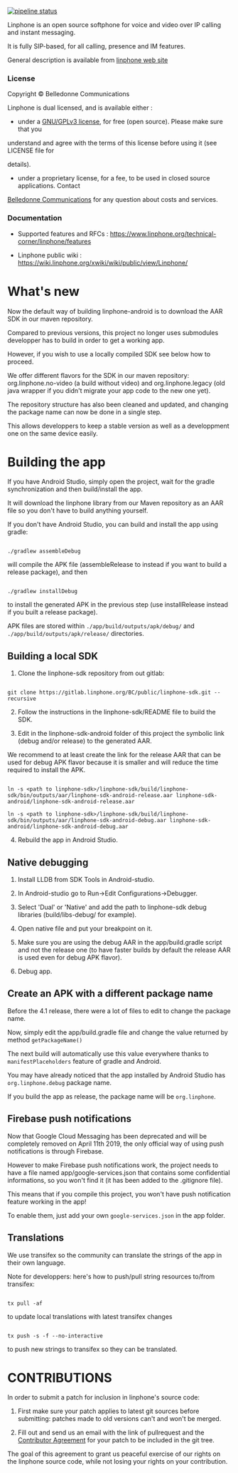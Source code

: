 
[![pipeline status](https://gitlab.linphone.org/BC/public/linphone-android/badges/master/pipeline.svg)](https://gitlab.linphone.org/BC/public/linphone-android/commits/master)


Linphone is an open source softphone for voice and video over IP calling and instant messaging.

It is fully SIP-based, for all calling, presence and IM features.

General description is available from [linphone web site](https://www.linphone.org/technical-corner/linphone)

### License

Copyright © Belledonne Communications

Linphone is dual licensed, and is available either :

 - under a [GNU/GPLv3 license](https://www.gnu.org/licenses/gpl-3.0.en.html), for free (open source). Please make sure that you

understand and agree with the terms of this license before using it (see LICENSE file for

details).

 - under a proprietary license, for a fee, to be used in closed source applications. Contact

[Belledonne Communications](https://www.linphone.org/contact) for any question about costs and services.

### Documentation

- Supported features and RFCs : https://www.linphone.org/technical-corner/linphone/features

- Linphone public wiki : https://wiki.linphone.org/xwiki/wiki/public/view/Linphone/

  

# What's new

  

Now the default way of building linphone-android is to download the AAR SDK in our maven repository.

Compared to previous versions, this project no longer uses submodules developper has to build in order to get a working app.

However, if you wish to use a locally compiled SDK see below how to proceed.

  

We offer different flavors for the SDK in our maven repository: org.linphone.no-video (a build without video) and org.linphone.legacy (old java wrapper if you didn't migrate your app code to the new one yet).

  

The repository structure has also been cleaned and updated, and changing the package name can now be done in a single step.

This allows developpers to keep a stable version as well as a developpment one on the same device easily.

  

# Building the app

  

If you have Android Studio, simply open the project, wait for the gradle synchronization and then build/install the app.

It will download the linphone library from our Maven repository as an AAR file so you don't have to build anything yourself.

  

If you don't have Android Studio, you can build and install the app using gradle:

```

./gradlew assembleDebug

```

will compile the APK file (assembleRelease to instead if you want to build a release package), and then

```

./gradlew installDebug

```

to install the generated APK in the previous step (use installRelease instead if you built a release package).

  

APK files are stored within ```./app/build/outputs/apk/debug/``` and ```./app/build/outputs/apk/release/``` directories.

  

## Building a local SDK

  

1. Clone the linphone-sdk repository from out gitlab:

```

git clone https://gitlab.linphone.org/BC/public/linphone-sdk.git --recursive

```

  

2. Follow the instructions in the linphone-sdk/README file to build the SDK.

  

3. Edit in the linphone-sdk-android folder of this project the symbolic link (debug and/or release) to the generated AAR.

We recommend to at least create the link for the release AAR that can be used for debug APK flavor because it is smaller and will reduce the time required to install the APK.

```

ln -s <path to linphone-sdk>/linphone-sdk/build/linphone-sdk/bin/outputs/aar/linphone-sdk-android-release.aar linphone-sdk-android/linphone-sdk-android-release.aar

ln -s <path to linphone-sdk>/linphone-sdk/build/linphone-sdk/bin/outputs/aar/linphone-sdk-android-debug.aar linphone-sdk-android/linphone-sdk-android-debug.aar

```

  

4. Rebuild the app in Android Studio.

  

## Native debugging

  

1. Install LLDB from SDK Tools in Android-studio.

  

2. In Android-studio go to Run->Edit Configurations->Debugger.

  

3. Select 'Dual' or 'Native' and add the path to linphone-sdk debug libraries (build/libs-debug/ for example).

  

4. Open native file and put your breakpoint on it.

  

5. Make sure you are using the debug AAR in the app/build.gradle script and not the release one (to have faster builds by default the release AAR is used even for debug APK flavor).

  

6. Debug app.

  

## Create an APK with a different package name

  

Before the 4.1 release, there were a lot of files to edit to change the package name.

Now, simply edit the app/build.gradle file and change the value returned by method ```getPackageName()```

The next build will automatically use this value everywhere thanks to ```manifestPlaceholders``` feature of gradle and Android.

  

You may have already noticed that the app installed by Android Studio has ```org.linphone.debug``` package name.

If you build the app as release, the package name will be ```org.linphone```.

  

## Firebase push notifications

  

Now that Google Cloud Messaging has been deprecated and will be completely removed on April 11th 2019, the only official way of using push notifications is through Firebase.

  

However to make Firebase push notifications work, the project needs to have a file named app/google-services.json that contains some confidential informations, so you won't find it (it has been added to the .gitignore file).

This means that if you compile this project, you won't have push notification feature working in the app!

  

To enable them, just add your own ```google-services.json``` in the app folder.

  

## Translations

  

We use transifex so the community can translate the strings of the app in their own language.

  

Note for developpers: here's how to push/pull string resources to/from transifex:

```

tx pull -af

```

to update local translations with latest transifex changes

```

tx push -s -f --no-interactive

```

to push new strings to transifex so they can be translated.

  

# CONTRIBUTIONS

  

In order to submit a patch for inclusion in linphone's source code:

  

1. First make sure your patch applies to latest git sources before submitting: patches made to old versions can't and won't be merged.

2. Fill out and send us an email with the link of pullrequest and the [Contributor Agreement](http://www.belledonne-communications.com/downloads/Belledonne_communications_CA.pdf) for your patch to be included in the git tree.

  

The goal of this agreement to grant us peaceful exercise of our rights on the linphone source code, while not losing your rights on your contribution.
